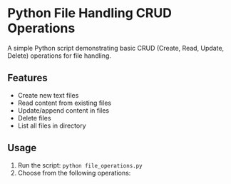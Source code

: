 # Python File Handling CRUD Operations

A simple Python script demonstrating basic CRUD (Create, Read, Update, Delete) operations for file handling.

## Features

- Create new text files
- Read content from existing files
- Update/append content in files  
- Delete files
- List all files in directory

## Usage

1. Run the script: `python file_operations.py`
2. Choose from the following operations:

